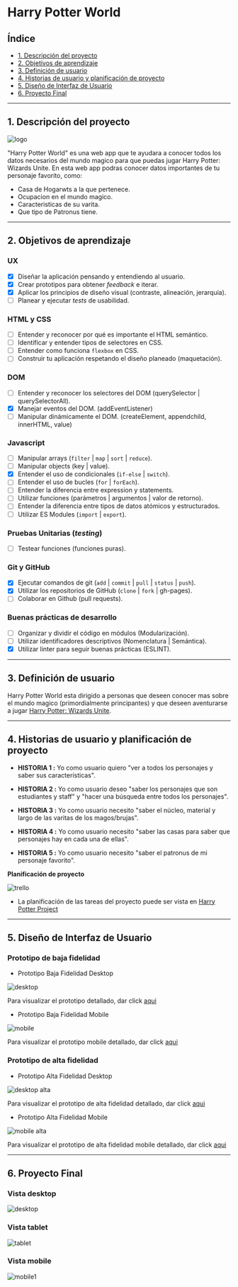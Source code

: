 # Harry Potter World

## Índice

* [1. Descripción del proyecto](#1-descripción-del-proyecto)
* [2. Objetivos de aprendizaje](#2-objetivos-de-aprendizaje)
* [3. Definición de usuario](#3-definición-de-usuario)
* [4. Historias de usuario y planificación de proyecto](#4-historias-de-usuario-y-planificación-de-proyecto)
* [5. Diseño de Interfaz de Usuario](#5-diseño-de-interfaz-de-usuario)
* [6. Proyecto Final](#6-proyecto-final)
***

## 1. Descripción del proyecto


![logo](src/img/ProyectoNombre.png)

"Harry Potter World" es una web app que te ayudara a conocer todos los datos necesarios del mundo magico para que puedas jugar Harry Potter: Wizards Unite. En esta web app podras conocer datos importantes de tu personaje favorito, como:

* Casa de Hogarwts a la que pertenece.
* Ocupacion en el mundo magico.
* Caracteristicas de su varita.
* Que tipo de Patronus tiene.

***

## 2. Objetivos de aprendizaje

### UX

- [X] Diseñar la aplicación pensando y entendiendo al usuario.
- [X] Crear prototipos para obtener _feedback_ e iterar.
- [X] Aplicar los principios de diseño visual (contraste, alineación, jerarquía).
- [ ] Planear y ejecutar _tests_ de usabilidad.

### HTML y CSS

- [ ] Entender y reconocer por qué es importante el HTML semántico.
- [ ] Identificar y entender tipos de selectores en CSS.
- [ ] Entender como funciona `flexbox` en CSS.
- [ ] Construir tu aplicación respetando el diseño planeado (maquetación).

### DOM

- [ ] Entender y reconocer los selectores del DOM (querySelector | querySelectorAll).
- [X] Manejar eventos del DOM. (addEventListener)
- [ ] Manipular dinámicamente el DOM. (createElement, appendchild, innerHTML, value)

### Javascript

- [ ] Manipular arrays (`filter` | `map` | `sort` | `reduce`).
- [ ] Manipular objects (key | value).
- [X] Entender el uso de condicionales (`if-else` | `switch`).
- [ ] Entender el uso de bucles (`for` | `forEach`).
- [ ] Entender la diferencia entre expression y statements.
- [ ] Utilizar funciones (parámetros | argumentos | valor de retorno).
- [ ] Entender la diferencia entre tipos de datos atómicos y estructurados.
- [ ] Utilizar ES Modules (`import` | `export`).

### Pruebas Unitarias (_testing_)
- [ ] Testear funciones (funciones puras).

### Git y GitHub
- [X] Ejecutar comandos de git (`add` | `commit` | `pull` | `status` | `push`).
- [X] Utilizar los repositorios de GitHub (`clone` | `fork` | gh-pages).
- [ ] Colaborar en Github (pull requests).

### Buenas prácticas de desarrollo
- [ ] Organizar y dividir el código en módulos (Modularización).
- [ ] Utilizar identificadores descriptivos (Nomenclatura | Semántica).
- [X] Utilizar linter para seguir buenas prácticas (ESLINT).

***

## 3. Definición de usuario

Harry Potter World esta dirigido a personas que deseen conocer mas sobre el mundo magico (primordialmente principantes) y que deseen aventurarse a jugar [Harry Potter: Wizards Unite](https://www.wizardingworld.com).

***

## 4. Historias de usuario y planificación de proyecto

* **HISTORIA 1 :** Yo como usuario quiero "ver a todos los personajes y saber sus características".

* **HISTORIA 2 :** Yo como usuario deseo "saber los personajes que son estudiantes y staff" y "hacer una búsqueda entre todos los personajes".

* **HISTORIA 3 :** Yo como usuario necesito "saber el núcleo, material y largo de las varitas de los magos/brujas".

* **HISTORIA 4 :** Yo como usuario necesito "saber las casas para saber que personajes hay en cada una de ellas".

* **HISTORIA 5 :** Yo como usuario necesito "saber el patronus de mi personaje favorito".

**Planificación de proyecto**

![trello](src/img/trello.png)

* La planificación de las tareas del proyecto puede ser vista en [Harry Potter Project](https://trello.com/b/48iz8Scv/harry-potter-project)

***
## 5. Diseño de Interfaz de Usuario

### Prototipo de baja fidelidad

* Prototipo Baja Fidelidad Desktop

![desktop](src/img/PrototipoBajaFidelidad.png)

Para visualizar el prototipo detallado, dar click [aqui](http://bit.ly/prototipoDesktop)

* Prototipo Baja Fidelidad Mobile

![mobile](src/img/PrototipoBajaFidelidadMobile.png)

Para visualizar el prototipo mobile detallado, dar click [aqui](http://bit.ly/prototipoMobile)

### Prototipo de alta fidelidad

* Prototipo Alta Fidelidad Desktop

![desktop alta](src/img/PrototipoAltaFidelidad.png)

Para visualizar el prototipo de alta fidelidad detallado, dar click [aqui](https://www.figma.com/file/VDEwkz4G4OFKzweit4jeAk/Harry-Potter-Project?node-id=0%3A1)

* Prototipo Alta Fidelidad Mobile

![mobile alta](src/img/PrototipoAltaFidelidadMobile.png)

Para visualizar el prototipo de alta fidelidad mobile detallado, dar click [aqui](https://www.figma.com/proto/VDEwkz4G4OFKzweit4jeAk/Harry-Potter-Project?node-id=19%3A72&viewport=293%2C646%2C0.25&scaling=scale-down)

***
## 6. Proyecto Final

### Vista desktop
![desktop](src/img/proyectofinal.png)

### Vista tablet
![tablet](src/img/tablet.png)

### Vista mobile
![mobile1](src/img/mobile.jpg)
